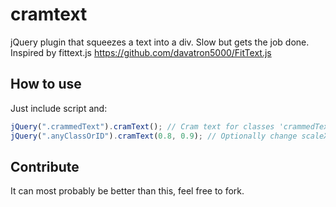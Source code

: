 cramtext
========

jQuery plugin that squeezes a text into a div. Slow but gets the job done. Inspired by fittext.js https://github.com/davatron5000/FitText.js


## How to use
Just include script and:

```javascript
jQuery(".crammedText").cramText(); // Cram text for classes 'crammedText'
jQuery(".anyClassOrID").cramText(0.8, 0.9); // Optionally change scaleX and scaleY (i.e. add some padding)
```

## Contribute
It can most probably be better than this, feel free to fork.
